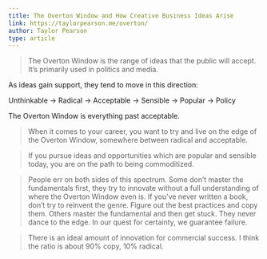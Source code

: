 ```yaml
---
title: The Overton Window and How Creative Business Ideas Arise
link: https://taylorpearson.me/overton/
author: Taylor Pearson
type: article
---
```


> The Overton Window is the range of ideas that the public will accept. It’s primarily used in
> politics and media.

As ideas gain support, they tend to move in this direction:

Unthinkable → Radical →  Acceptable → Sensible → Popular → Policy

The Overton Window is everything past acceptable.

> When it comes to your career, you want to try and live on the edge of the Overton Window,
> somewhere between radical and acceptable.

> If you pursue ideas and opportunities which are popular and sensible today, you are on the path to
> being commoditized.

> People err on both sides of this spectrum. Some don’t master the fundamentals first, they try to
> innovate without a full understanding of where the Overton Window even is. If you’ve never written
> a book, don’t try to reinvent the genre. Figure out the best practices and copy them. Others
> master the fundamental and then get stuck. They never dance to the edge. In our quest for
> certainty, we guarantee failure.

> There is an ideal amount of innovation for commercial success. I think the ratio is about 90%
> copy, 10% radical.
